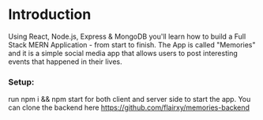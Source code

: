 # Introduction

Using React, Node.js, Express & MongoDB you'll learn how to build a Full Stack MERN Application - from start to finish. The App is called "Memories" and it is a simple social media app that allows users to post interesting events that happened in their lives.

### Setup:
  run npm i && npm start for both client and server side to start the app. You can clone the backend here https://github.com/flairxy/memories-backend
